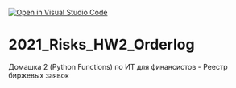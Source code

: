 [![Open in Visual Studio Code](https://classroom.github.com/assets/open-in-vscode-f059dc9a6f8d3a56e377f745f24479a46679e63a5d9fe6f495e02850cd0d8118.svg)](https://classroom.github.com/online_ide?assignment_repo_id=6541224&assignment_repo_type=AssignmentRepo)
# 2021_Risks_HW2_Orderlog

Домашка 2 (Python Functions) по ИТ для финансистов - Реестр биржевых заявок
